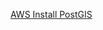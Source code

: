 [AWS Install PostGIS](https://docs.aws.amazon.com/AmazonRDS/latest/UserGuide/Appendix.PostgreSQL.CommonDBATasks.PostGIS.html#Appendix.PostgreSQL.CommonDBATasks.PostGIS.Update)
